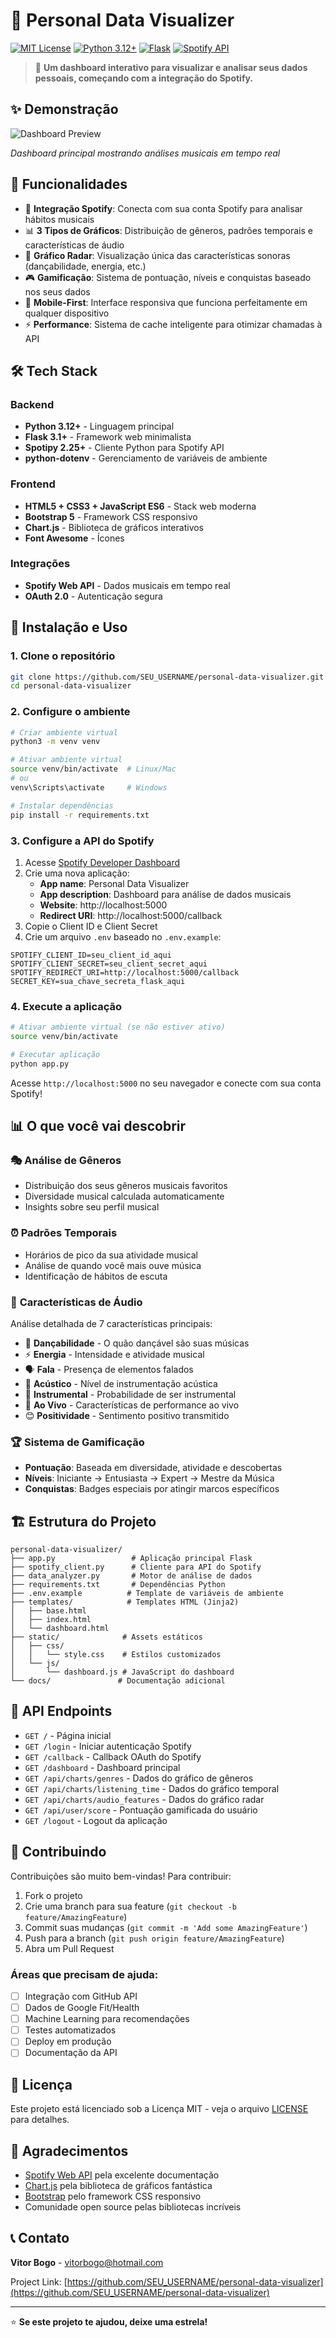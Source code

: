 # 🎵 Personal Data Visualizer

[![MIT License](https://img.shields.io/badge/License-MIT-green.svg)](https://choosealicense.com/licenses/mit/)
[![Python 3.12+](https://img.shields.io/badge/python-3.12+-blue.svg)](https://www.python.org/downloads/)
[![Flask](https://img.shields.io/badge/Flask-2.3+-red.svg)](https://flask.palletsprojects.com/)
[![Spotify API](https://img.shields.io/badge/Spotify-API-1DB954.svg)](https://developer.spotify.com/documentation/web-api/)

> 🚀 **Um dashboard interativo para visualizar e analisar seus dados pessoais, começando com a integração do Spotify.**

## ✨ Demonstração

![Dashboard Preview](https://via.placeholder.com/800x400/1DB954/ffffff?text=Personal+Data+Visualizer+Dashboard)

_Dashboard principal mostrando análises musicais em tempo real_

## 🌟 Funcionalidades

- 🎵 **Integração Spotify**: Conecta com sua conta Spotify para analisar hábitos musicais
- 📊 **3 Tipos de Gráficos**: Distribuição de gêneros, padrões temporais e características de áudio
- 🎯 **Gráfico Radar**: Visualização única das características sonoras (dançabilidade, energia, etc.)
- 🎮 **Gamificação**: Sistema de pontuação, níveis e conquistas baseado nos seus dados
- 📱 **Mobile-First**: Interface responsiva que funciona perfeitamente em qualquer dispositivo
- ⚡ **Performance**: Sistema de cache inteligente para otimizar chamadas à API

## 🛠️ Tech Stack

### Backend

- **Python 3.12+** - Linguagem principal
- **Flask 3.1+** - Framework web minimalista
- **Spotipy 2.25+** - Cliente Python para Spotify API
- **python-dotenv** - Gerenciamento de variáveis de ambiente

### Frontend

- **HTML5 + CSS3 + JavaScript ES6** - Stack web moderna
- **Bootstrap 5** - Framework CSS responsivo
- **Chart.js** - Biblioteca de gráficos interativos
- **Font Awesome** - Ícones

### Integrações

- **Spotify Web API** - Dados musicais em tempo real
- **OAuth 2.0** - Autenticação segura

## 🚀 Instalação e Uso

### 1. Clone o repositório

```bash
git clone https://github.com/SEU_USERNAME/personal-data-visualizer.git
cd personal-data-visualizer
```

### 2. Configure o ambiente

```bash
# Criar ambiente virtual
python3 -m venv venv

# Ativar ambiente virtual
source venv/bin/activate  # Linux/Mac
# ou
venv\Scripts\activate     # Windows

# Instalar dependências
pip install -r requirements.txt
```

### 3. Configure a API do Spotify

1. Acesse [Spotify Developer Dashboard](https://developer.spotify.com/dashboard)
2. Crie uma nova aplicação:
   - **App name**: Personal Data Visualizer
   - **App description**: Dashboard para análise de dados musicais
   - **Website**: http://localhost:5000
   - **Redirect URI**: http://localhost:5000/callback
3. Copie o Client ID e Client Secret
4. Crie um arquivo `.env` baseado no `.env.example`:

```env
SPOTIFY_CLIENT_ID=seu_client_id_aqui
SPOTIFY_CLIENT_SECRET=seu_client_secret_aqui
SPOTIFY_REDIRECT_URI=http://localhost:5000/callback
SECRET_KEY=sua_chave_secreta_flask_aqui
```

### 4. Execute a aplicação

```bash
# Ativar ambiente virtual (se não estiver ativo)
source venv/bin/activate

# Executar aplicação
python app.py
```

Acesse `http://localhost:5000` no seu navegador e conecte com sua conta Spotify!

## 📊 O que você vai descobrir

### 🎭 **Análise de Gêneros**

- Distribuição dos seus gêneros musicais favoritos
- Diversidade musical calculada automaticamente
- Insights sobre seu perfil musical

### ⏰ **Padrões Temporais**

- Horários de pico da sua atividade musical
- Análise de quando você mais ouve música
- Identificação de hábitos de escuta

### 🎯 **Características de Áudio**

Análise detalhada de 7 características principais:

- 🕺 **Dançabilidade** - O quão dançável são suas músicas
- ⚡ **Energia** - Intensidade e atividade musical
- 🗣️ **Fala** - Presença de elementos falados
- 🎸 **Acústico** - Nível de instrumentação acústica
- 🎼 **Instrumental** - Probabilidade de ser instrumental
- 🎤 **Ao Vivo** - Características de performance ao vivo
- 😊 **Positividade** - Sentimento positivo transmitido

### 🏆 **Sistema de Gamificação**

- **Pontuação**: Baseada em diversidade, atividade e descobertas
- **Níveis**: Iniciante → Entusiasta → Expert → Mestre da Música
- **Conquistas**: Badges especiais por atingir marcos específicos

## 🏗️ Estrutura do Projeto

```
personal-data-visualizer/
├── app.py                 # Aplicação principal Flask
├── spotify_client.py      # Cliente para API do Spotify
├── data_analyzer.py       # Motor de análise de dados
├── requirements.txt       # Dependências Python
├── .env.example          # Template de variáveis de ambiente
├── templates/            # Templates HTML (Jinja2)
│   ├── base.html
│   ├── index.html
│   └── dashboard.html
├── static/              # Assets estáticos
│   ├── css/
│   │   └── style.css    # Estilos customizados
│   └── js/
│       └── dashboard.js # JavaScript do dashboard
└── docs/               # Documentação adicional
```

## 🔧 API Endpoints

- `GET /` - Página inicial
- `GET /login` - Iniciar autenticação Spotify
- `GET /callback` - Callback OAuth do Spotify
- `GET /dashboard` - Dashboard principal
- `GET /api/charts/genres` - Dados do gráfico de gêneros
- `GET /api/charts/listening_time` - Dados do gráfico temporal
- `GET /api/charts/audio_features` - Dados do gráfico radar
- `GET /api/user/score` - Pontuação gamificada do usuário
- `GET /logout` - Logout da aplicação

## 🤝 Contribuindo

Contribuições são muito bem-vindas! Para contribuir:

1. Fork o projeto
2. Crie uma branch para sua feature (`git checkout -b feature/AmazingFeature`)
3. Commit suas mudanças (`git commit -m 'Add some AmazingFeature'`)
4. Push para a branch (`git push origin feature/AmazingFeature`)
5. Abra um Pull Request

### Áreas que precisam de ajuda:

- [ ] Integração com GitHub API
- [ ] Dados de Google Fit/Health
- [ ] Machine Learning para recomendações
- [ ] Testes automatizados
- [ ] Deploy em produção
- [ ] Documentação da API

## 📄 Licença

Este projeto está licenciado sob a Licença MIT - veja o arquivo [LICENSE](LICENSE) para detalhes.

## 🙏 Agradecimentos

- [Spotify Web API](https://developer.spotify.com/documentation/web-api/) pela excelente documentação
- [Chart.js](https://www.chartjs.org/) pela biblioteca de gráficos fantástica
- [Bootstrap](https://getbootstrap.com/) pelo framework CSS responsivo
- Comunidade open source pelas bibliotecas incríveis

## 📞 Contato

**Vitor Bogo** - [vitorbogo@hotmail.com](mailto:vitorbogo@hotmail.com)

Project Link: [https://github.com/SEU_USERNAME/personal-data-visualizer](https://github.com/SEU_USERNAME/personal-data-visualizer)

---

⭐ **Se este projeto te ajudou, deixe uma estrela!**
